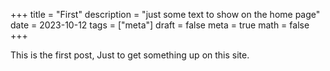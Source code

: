 +++
title = "First"
description = "just some text to show on the home page"
date = 2023-10-12
tags = ["meta"]
draft = false
meta = true
math = false
+++

This is the first post, Just to get something up on this site.
